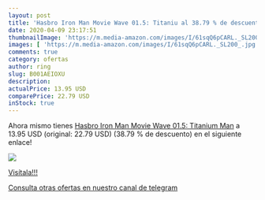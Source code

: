 ```yaml
---
layout: post
title: 'Hasbro Iron Man Movie Wave 01.5: Titaniu al 38.79 % de descuento'
date: 2020-04-09 23:17:51
thumbnailImage: 'https://m.media-amazon.com/images/I/61sqQ6pCARL._SL200_.jpg'
images: [ 'https://m.media-amazon.com/images/I/61sqQ6pCARL._SL200_.jpg' ]
comments: true
category: ofertas
author: ring
slug: B001AEIOXU
description:
actualPrice: 13.95 USD
comparePrice: 22.79 USD
inStock: true
---
```


Ahora mismo tienes [Hasbro Iron Man Movie Wave 01.5: Titanium Man](https://www.amazon.com/dp/B001AEIOXU/?tag=redken08-20) a 13.95 USD (original: 22.79 USD) (38.79 %  de descuento) en el siguiente enlace!

[![](https://m.media-amazon.com/images/I/61sqQ6pCARL._SL200_.jpg)](https://www.amazon.com/dp/B001AEIOXU/?tag=redken08-20)

[Visítala!!!](https://www.amazon.com/dp/B001AEIOXU/?tag=redken08-20)

[Consulta otras ofertas en nuestro canal de telegram](https://t.me/s/ofertas25)
